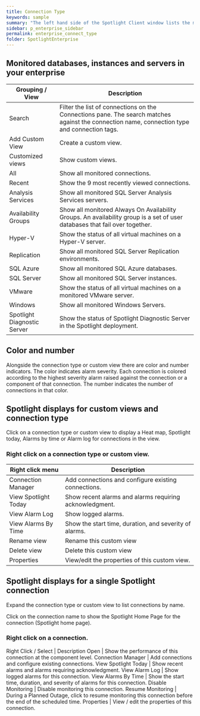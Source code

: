 ```yaml
---
title: Connection Type
keywords: sample
summary: "The left hand side of the Spotlight Client window lists the monitored databases, instances and servers in your enterprise. These are grouped according to connection type. Additionally, you can group connections into Custom views."
sidebar: p_enterprise_sidebar
permalink: enterprise_connect_type
folder: SpotlightEnterprise
---
```



## Monitored databases, instances and servers in your enterprise

Grouping / View | Description
----------------|------------
Search | Filter the list of connections on the Connections pane. The search matches against the connection name, connection type and connection tags.  
Add Custom View | Create a custom view.  
Customized views | Show custom views.
All | Show all monitored connections.  
Recent | Show the 9 most recently viewed connections.
Analysis Services | Show all monitored SQL Server Analysis Services servers.  
Availability Groups | Show all monitored Always On Availability Groups. An availability group is a set of user databases that fail over together.
Hyper-V | Show the status of all virtual machines on a Hyper-V server.  
Replication | Show all monitored SQL Server Replication environments.  
SQL Azure | Show all monitored SQL Azure databases.  
SQL Server | Show all monitored SQL Server instances.  
VMware | Show the status of all virtual machines on a monitored VMware server.  
Windows | Show all monitored Windows Servers.
Spotlight Diagnostic Server | Show the status of Spotlight Diagnostic Server in the Spotlight deployment.  

## Color and number

Alongside the connection type or custom view there are color and number indicators. The color indicates alarm severity. Each connection is colored according to the highest severity alarm raised against the connection or a component of that connection. The number indicates the number of connections in that color.

## Spotlight displays for custom views and connection type

Click on a connection type or custom view to display a Heat map, Spotlight today, Alarms by time or Alarm log for connections in the view.

### Right click on a connection type or custom view.

Right click menu | Description
-----------------|------------
Connection Manager | Add connections and configure existing connections.
View Spotlight Today | Show recent alarms and alarms requiring acknowledgment.
View Alarm Log | Show logged alarms.
View Alarms By Time | Show the start time, duration, and severity of alarms.
Rename view | Rename this custom view
Delete view | Delete this custom view
Properties | View/edit the properties of this custom view.

## Spotlight displays for a single Spotlight connection

Expand the connection type or custom view to list connections by name.

Click on the connection name to show the Spotlight Home Page for the connection (Spotlight home page).

### Right click on a connection.

Right Click / Select | Description
Open | Show the performance of this connection at the component level.
Connection Manager | Add connections and configure existing connections.
View Spotlight Today | Show recent alarms and alarms requiring acknowledgment.
View Alarm Log | Show logged alarms for this connection.
View Alarms By Time | Show the start time, duration, and severity of alarms for this connection.
Disable Monitoring | Disable monitoring this connection.
Resume Monitoring | During a Planned Outage, click to resume monitoring this connection before the end of the scheduled time.
Properties | View / edit the properties of this connection.
